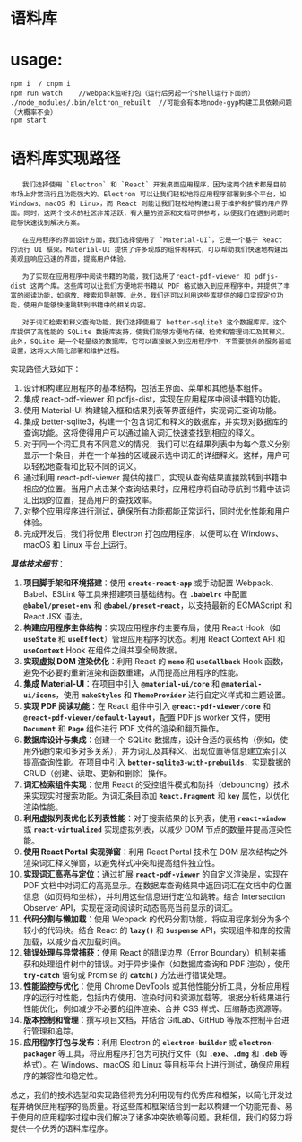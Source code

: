 # 语料库

# usage:
```shell
npm i  / cnpm i 
npm run watch    //webpack监听打包（运行后另起一个shell运行下面的）
./node_modules/.bin/elctron_rebuilt  //可能会有本地node-gyp构建工具依赖问题（大概率不会）
npm start
```


# 语料库实现路径

       我们选择使用 `Electron` 和 `React` 开发桌面应用程序，因为这两个技术都是目前市场上非常流行且功能强大的。Electron 可以让我们轻松地将应用程序部署到多个平台，如 Windows、macOS 和 Linux，而 React 则能让我们轻松地构建出易于维护和扩展的用户界面。同时，这两个技术的社区非常活跃，有大量的资源和文档可供参考，以便我们在遇到问题时能够快速找到解决方案。

       在应用程序的界面设计方面，我们选择使用了 `Material-UI`，它是一个基于 React 的流行 UI 框架。Material-UI 提供了许多现成的组件和样式，可以帮助我们快速地构建出美观且响应迅速的界面，提高用户体验。

       为了实现在应用程序中阅读书籍的功能，我们选用了react-pdf-viewer 和 pdfjs-dist 这两个库。这些库可以让我们方便地将书籍以 PDF 格式嵌入到应用程序中，并提供了丰富的阅读功能，如缩放、搜索和导航等。此外，我们还可以利用这些库提供的接口实现定位功能，使用户能够快速跳转到书籍中的相关内容。

       对于词汇检索和释义查询功能，我们选择使用了 better-sqlite3 这个数据库库。这个库提供了高性能的 SQLite 数据库支持，使我们能够方便地存储、检索和管理词汇及其释义。此外，SQLite 是一个轻量级的数据库，它可以直接嵌入到应用程序中，不需要额外的服务器或设置，这将大大简化部署和维护过程。

实现路径大致如下：

1. 设计和构建应用程序的基本结构，包括主界面、菜单和其他基本组件。
2. 集成 react-pdf-viewer 和 pdfjs-dist，实现在应用程序中阅读书籍的功能。
3. 使用 Material-UI 构建输入框和结果列表等界面组件，实现词汇查询功能。
4. 集成 better-sqlite3，构建一个包含词汇和释义的数据库，并实现对数据库的查询功能。这将使得用户可以通过输入词汇快速查找到相应的释义。
5. 对于同一个词汇具有不同意义的情况，我们可以在结果列表中为每个意义分别显示一个条目，并在一个单独的区域展示选中词汇的详细释义。这样，用户可以轻松地查看和比较不同的词义。
6. 通过利用 react-pdf-viewer 提供的接口，实现从查询结果直接跳转到书籍中相应的位置。当用户点击某个查询结果时，应用程序将自动导航到书籍中该词汇出现的位置，提高用户的查找效率。
7. 对整个应用程序进行测试，确保所有功能都能正常运行，同时优化性能和用户体验。
8. 完成开发后，我们将使用 Electron 打包应用程序，以便可以在 Windows、macOS 和 Linux 平台上运行。

***具体技术细节***：

1. **项目脚手架和环境搭建**：使用 **`create-react-app`** 或手动配置 Webpack、Babel、ESLint 等工具来搭建项目基础结构。在 **`.babelrc`** 中配置 **`@babel/preset-env`** 和 **`@babel/preset-react`**，以支持最新的 ECMAScript 和 React JSX 语法。
2. **构建应用程序主体结构**：实现应用程序的主要布局，使用 React Hook（如 **`useState`** 和 **`useEffect`**）管理应用程序的状态。利用 React Context API 和 **`useContext`** Hook 在组件之间共享全局数据。
3. **实现虚拟 DOM 渲染优化**：利用 React 的 **`memo`** 和 **`useCallback`** Hook 函数，避免不必要的重新渲染和函数重建，从而提高应用程序的性能。
4. **集成 Material-UI**：在项目中引入 **`@material-ui/core`** 和 **`@material-ui/icons`**，使用 **`makeStyles`** 和 **`ThemeProvider`** 进行自定义样式和主题设置。
5. **实现 PDF 阅读功能**：在 React 组件中引入 **`@react-pdf-viewer/core`** 和 **`@react-pdf-viewer/default-layout`**，配置 PDF.js worker 文件，使用 **`Document`** 和 **`Page`** 组件进行 PDF 文件的渲染和翻页操作。
6. **数据库设计与集成**：创建一个 SQLite 数据库，设计合适的表结构（例如，使用外键约束和多对多关系），并为词汇及其释义、出现位置等信息建立索引以提高查询性能。在项目中引入 **`better-sqlite3-with-prebuilds`**，实现数据的 CRUD（创建、读取、更新和删除）操作。
7. **词汇检索组件实现**：使用 React 的受控组件模式和防抖（debouncing）技术来实现实时搜索功能。为词汇条目添加 **`React.Fragment`** 和 **`key`** 属性，以优化渲染性能。
8. **利用虚拟列表优化长列表性能**：对于搜索结果的长列表，使用 **`react-window`** 或 **`react-virtualized`** 实现虚拟列表，以减少 DOM 节点的数量并提高渲染性能。
9. **使用 React Portal 实现弹窗**：利用 React Portal 技术在 DOM 层次结构之外渲染词汇释义弹窗，以避免样式冲突和提高组件独立性。
10. **实现词汇高亮与定位**：通过扩展 **`react-pdf-viewer`** 的自定义渲染层，实现在 PDF 文档中对词汇的高亮显示。在数据库查询结果中返回词汇在文档中的位置信息（如页码和坐标），并利用这些信息进行定位和跳转。结合 Intersection Observer API，实现在滚动阅读时动态高亮当前显示的词汇。
11. **代码分割与懒加载**：使用 Webpack 的代码分割功能，将应用程序划分为多个较小的代码块。结合 React 的 **`lazy()`** 和 **`Suspense`** API，实现组件和库的按需加载，以减少首次加载时间。
12. **错误处理与异常捕获**：使用 React 的错误边界（Error Boundary）机制来捕获和处理组件树中的错误。对于异步操作（如数据库查询和 PDF 渲染），使用 **`try-catch`** 语句或 Promise 的 **`catch()`** 方法进行错误处理。
13. **性能监控与优化**：使用 Chrome DevTools 或其他性能分析工具，分析应用程序的运行时性能，包括内存使用、渲染时间和资源加载等。根据分析结果进行性能优化，例如减少不必要的组件渲染、合并 CSS 样式、压缩静态资源等。
14. **版本控制和管理**：撰写项目文档，并结合 GitLab、GitHub 等版本控制平台进行管理和追踪。
15. **应用程序打包与发布**：利用 Electron 的 **`electron-builder`** 或 **`electron-packager`** 等工具，将应用程序打包为可执行文件（如 **`.exe`**、**`.dmg`** 和 **`.deb`** 等格式）。在 Windows、macOS 和 Linux 等目标平台上进行测试，确保应用程序的兼容性和稳定性。

总之，我们的技术选型和实现路径将充分利用现有的优秀库和框架，以简化开发过程并确保应用程序的高质量。将这些库和框架结合到一起以构建一个功能完善、易于使用的应用程序过程中我们解决了诸多冲突依赖等问题。我相信，我们的努力将提供一个优秀的语料库程序。

